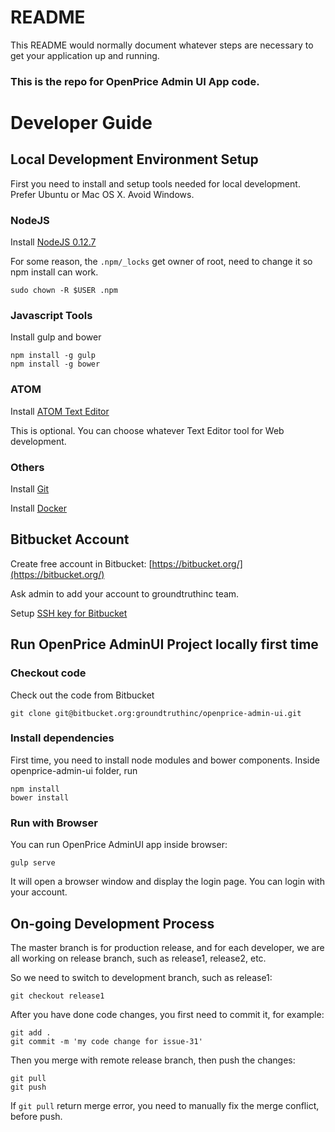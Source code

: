 # README #

This README would normally document whatever steps are necessary to get your application up and running.

### This is the repo for OpenPrice Admin UI App code. ###

Developer Guide
================

## Local Development Environment Setup ##
First you need to install and setup tools needed for local development. Prefer Ubuntu or Mac OS X. Avoid Windows.

### NodeJS ###

Install [NodeJS 0.12.7](https://nodejs.org/)

For some reason, the `.npm/_locks` get owner of root, need to change it so npm install can work.
```
sudo chown -R $USER .npm
```
### Javascript Tools ###

Install gulp and bower
~~~
npm install -g gulp
npm install -g bower
~~~

### ATOM ###
Install [ATOM Text Editor](https://atom.io/)

This is optional. You can choose whatever Text Editor tool for Web development.

### Others ###

Install [Git](https://git-scm.com/book/en/v2/Getting-Started-Installing-Git)

Install [Docker](https://docs.docker.com/installation/)

## Bitbucket Account ##

Create free account in Bitbucket:
[https://bitbucket.org/](https://bitbucket.org/)

Ask admin to add your account to groundtruthinc team.

Setup [SSH key for Bitbucket](https://confluence.atlassian.com/display/BITBUCKET/How+to+install+a+public+key+on+your+Bitbucket+account)

## Run OpenPrice AdminUI Project locally first time ##

### Checkout code ###
Check out the code from Bitbucket
```
git clone git@bitbucket.org:groundtruthinc/openprice-admin-ui.git
```

### Install dependencies ###

First time, you need to install node modules and bower components. Inside openprice-admin-ui folder, run
```
npm install
bower install
```

### Run with Browser ###
You can run OpenPrice AdminUI app inside browser:
```
gulp serve
```
It will open a browser window and display the login page. You can login with your account.

## On-going Development Process ##
The master branch is for production release, and for each developer, we are all working on
release branch, such as release1, release2, etc.


So we need to switch to development branch, such as release1:

```
git checkout release1
```

After you have done code changes, you first need to commit it, for example:
```
git add .
git commit -m 'my code change for issue-31'
```

Then you merge with remote release branch, then push the changes:

```
git pull
git push
```

If `git pull` return merge error, you need to manually fix the merge conflict, before push.
